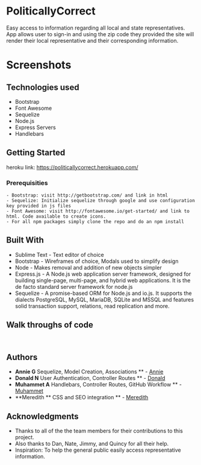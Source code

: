 # PoliticallyCorrect

Easy access to information regarding all local and state representatives. App allows user to sign-in and using the zip code they provided the site will render their local representative and their corresponding information. 

# Screenshots 



## Technologies used

- Bootstrap 
- Font Awesome
- Sequelize
- Node.js
- Express Servers
- Handlebars

## Getting Started

heroku link: https://politicallycorrect.herokuapp.com/ 

### Prerequisities

```
- Bootstrap: visit http://getbootstrap.com/ and link in html
- Sequelize: Initialize sequelize through google and use configuration key provided in js files
- Font Awesome: visit http://fontawesome.io/get-started/ and link to html. Code available to create icons.
- For all npm packages simply clone the repo and do an npm install 

```

## Built With

* Sublime Text - Text editor of choice
* Bootstrap - Wireframes of choice, Modals used to simplify design
* Node - Makes removal and addition of new objects simpler
* Express.js - A Node.js web application server framework, designed for building single-page, multi-page, and hybrid web applications. It is the de facto standard server framework for node.js
* Sequelize - A promise-based ORM for Node.js and io.js. It supports the dialects PostgreSQL, MySQL, MariaDB, SQLite and MSSQL and features solid transaction support, relations, read replication and more.

## Walk throughs of code 


```


```

## Authors

*  **Annie G** Sequelize, Model Creation, Associations ** - [Annie](https://github.com/annieg11)
*  **Donald N** User Authentication, Controller Routes ** - [Donald](https://github.com/dln5057)
*  **Muhammet A** Handlebars, Controller Routes, GitHub Workflow ** - [Muhammet](https://github.com/muhammeta7)
*  **Meredith ** CSS and SEO integration ** - [Meredith](https://github.com/Meredith-W)

## Acknowledgments

* Thanks to all of the the team members for their contributions to this project.
* Also thanks to Dan, Nate, Jimmy, and Quincy for all their help.  
* Inspiration: To help the general public easily access representative information.